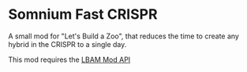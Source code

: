 # Somnium Fast CRISPR
A small mod for "Let's Build a Zoo", that reduces the time to create any hybrid in the CRISPR to a single day.

This mod requires the [LBAM Mod API](https://www.nexusmods.com/letsbuildazoo/mods/1)